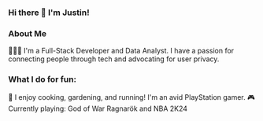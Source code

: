 ### Hi there 👋 I'm Justin!

<!--
**justincueva/justincueva** is a ✨ _special_ ✨ repository because its `README.md` (this file) appears on your GitHub profile.

Here are some ideas to get you started:

- 🔭 I’m currently working on ...
- 🌱 I’m currently learning ...
- 👯 I’m looking to collaborate on ...
- 🤔 I’m looking for help with ...
- 💬 Ask me about ...
- 📫 How to reach me: ...
- 😄 Pronouns: ...
- ⚡ Fun fact: ...
-->

### About Me
🧑🏻‍💻 I'm a Full-Stack Developer and Data Analyst. I have a passion for connecting people through tech and advocating for user privacy.

### What I do for fun:
👾 I enjoy cooking, gardening, and running! I'm an avid PlayStation gamer.
🎮 Currently playing: God of War Ragnarök and NBA 2K24
